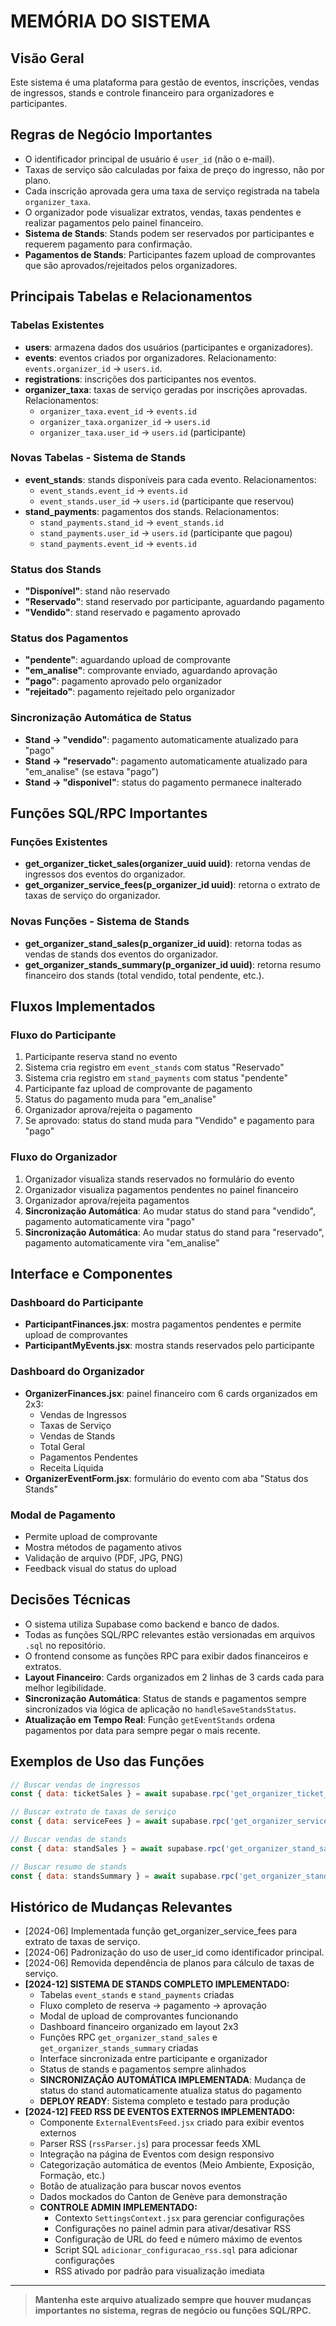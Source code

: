 # MEMÓRIA DO SISTEMA

## Visão Geral
Este sistema é uma plataforma para gestão de eventos, inscrições, vendas de ingressos, stands e controle financeiro para organizadores e participantes.

## Regras de Negócio Importantes
- O identificador principal de usuário é `user_id` (não o e-mail).
- Taxas de serviço são calculadas por faixa de preço do ingresso, não por plano.
- Cada inscrição aprovada gera uma taxa de serviço registrada na tabela `organizer_taxa`.
- O organizador pode visualizar extratos, vendas, taxas pendentes e realizar pagamentos pelo painel financeiro.
- **Sistema de Stands**: Stands podem ser reservados por participantes e requerem pagamento para confirmação.
- **Pagamentos de Stands**: Participantes fazem upload de comprovantes que são aprovados/rejeitados pelos organizadores.

## Principais Tabelas e Relacionamentos

### Tabelas Existentes
- **users**: armazena dados dos usuários (participantes e organizadores).
- **events**: eventos criados por organizadores. Relacionamento: `events.organizer_id` → `users.id`.
- **registrations**: inscrições dos participantes nos eventos.
- **organizer_taxa**: taxas de serviço geradas por inscrições aprovadas. Relacionamentos:
  - `organizer_taxa.event_id` → `events.id`
  - `organizer_taxa.organizer_id` → `users.id`
  - `organizer_taxa.user_id` → `users.id` (participante)

### Novas Tabelas - Sistema de Stands
- **event_stands**: stands disponíveis para cada evento. Relacionamentos:
  - `event_stands.event_id` → `events.id`
  - `event_stands.user_id` → `users.id` (participante que reservou)
- **stand_payments**: pagamentos dos stands. Relacionamentos:
  - `stand_payments.stand_id` → `event_stands.id`
  - `stand_payments.user_id` → `users.id` (participante que pagou)
  - `stand_payments.event_id` → `events.id`

### Status dos Stands
- **"Disponível"**: stand não reservado
- **"Reservado"**: stand reservado por participante, aguardando pagamento
- **"Vendido"**: stand reservado e pagamento aprovado

### Status dos Pagamentos
- **"pendente"**: aguardando upload de comprovante
- **"em_analise"**: comprovante enviado, aguardando aprovação
- **"pago"**: pagamento aprovado pelo organizador
- **"rejeitado"**: pagamento rejeitado pelo organizador

### Sincronização Automática de Status
- **Stand → "vendido"**: pagamento automaticamente atualizado para "pago"
- **Stand → "reservado"**: pagamento automaticamente atualizado para "em_analise" (se estava "pago")
- **Stand → "disponivel"**: status do pagamento permanece inalterado

## Funções SQL/RPC Importantes

### Funções Existentes
- **get_organizer_ticket_sales(organizer_uuid uuid)**: retorna vendas de ingressos dos eventos do organizador.
- **get_organizer_service_fees(p_organizer_id uuid)**: retorna o extrato de taxas de serviço do organizador.

### Novas Funções - Sistema de Stands
- **get_organizer_stand_sales(p_organizer_id uuid)**: retorna todas as vendas de stands dos eventos do organizador.
- **get_organizer_stands_summary(p_organizer_id uuid)**: retorna resumo financeiro dos stands (total vendido, total pendente, etc.).

## Fluxos Implementados

### Fluxo do Participante
1. Participante reserva stand no evento
2. Sistema cria registro em `event_stands` com status "Reservado"
3. Sistema cria registro em `stand_payments` com status "pendente"
4. Participante faz upload de comprovante de pagamento
5. Status do pagamento muda para "em_analise"
6. Organizador aprova/rejeita o pagamento
7. Se aprovado: status do stand muda para "Vendido" e pagamento para "pago"

### Fluxo do Organizador
1. Organizador visualiza stands reservados no formulário do evento
2. Organizador visualiza pagamentos pendentes no painel financeiro
3. Organizador aprova/rejeita pagamentos
4. **Sincronização Automática**: Ao mudar status do stand para "vendido", pagamento automaticamente vira "pago"
5. **Sincronização Automática**: Ao mudar status do stand para "reservado", pagamento automaticamente vira "em_analise"

## Interface e Componentes

### Dashboard do Participante
- **ParticipantFinances.jsx**: mostra pagamentos pendentes e permite upload de comprovantes
- **ParticipantMyEvents.jsx**: mostra stands reservados pelo participante

### Dashboard do Organizador
- **OrganizerFinances.jsx**: painel financeiro com 6 cards organizados em 2x3:
  - Vendas de Ingressos
  - Taxas de Serviço
  - Vendas de Stands
  - Total Geral
  - Pagamentos Pendentes
  - Receita Líquida
- **OrganizerEventForm.jsx**: formulário do evento com aba "Status dos Stands"

### Modal de Pagamento
- Permite upload de comprovante
- Mostra métodos de pagamento ativos
- Validação de arquivo (PDF, JPG, PNG)
- Feedback visual do status do upload

## Decisões Técnicas
- O sistema utiliza Supabase como backend e banco de dados.
- Todas as funções SQL/RPC relevantes estão versionadas em arquivos `.sql` no repositório.
- O frontend consome as funções RPC para exibir dados financeiros e extratos.
- **Layout Financeiro**: Cards organizados em 2 linhas de 3 cards cada para melhor legibilidade.
- **Sincronização Automática**: Status de stands e pagamentos sempre sincronizados via lógica de aplicação no `handleSaveStandsStatus`.
- **Atualização em Tempo Real**: Função `getEventStands` ordena pagamentos por data para sempre pegar o mais recente.

## Exemplos de Uso das Funções
```js
// Buscar vendas de ingressos
const { data: ticketSales } = await supabase.rpc('get_organizer_ticket_sales', { organizer_uuid: user.id });

// Buscar extrato de taxas de serviço
const { data: serviceFees } = await supabase.rpc('get_organizer_service_fees', { p_organizer_id: user.id });

// Buscar vendas de stands
const { data: standSales } = await supabase.rpc('get_organizer_stand_sales', { p_organizer_id: user.id });

// Buscar resumo de stands
const { data: standsSummary } = await supabase.rpc('get_organizer_stands_summary', { p_organizer_id: user.id });
```

## Histórico de Mudanças Relevantes
- [2024-06] Implementada função get_organizer_service_fees para extrato de taxas de serviço.
- [2024-06] Padronização do uso de user_id como identificador principal.
- [2024-06] Removida dependência de planos para cálculo de taxas de serviço.
- **[2024-12] SISTEMA DE STANDS COMPLETO IMPLEMENTADO:**
  - Tabelas `event_stands` e `stand_payments` criadas
  - Fluxo completo de reserva → pagamento → aprovação
  - Modal de upload de comprovantes funcionando
  - Dashboard financeiro organizado em layout 2x3
  - Funções RPC `get_organizer_stand_sales` e `get_organizer_stands_summary` criadas
  - Interface sincronizada entre participante e organizador
  - Status de stands e pagamentos sempre alinhados
  - **SINCRONIZAÇÃO AUTOMÁTICA IMPLEMENTADA**: Mudança de status do stand automaticamente atualiza status do pagamento
  - **DEPLOY READY**: Sistema completo e testado para produção
- **[2024-12] FEED RSS DE EVENTOS EXTERNOS IMPLEMENTADO:**
  - Componente `ExternalEventsFeed.jsx` criado para exibir eventos externos
  - Parser RSS (`rssParser.js`) para processar feeds XML
  - Integração na página de Eventos com design responsivo
  - Categorização automática de eventos (Meio Ambiente, Exposição, Formação, etc.)
  - Botão de atualização para buscar novos eventos
  - Dados mockados do Canton de Genève para demonstração
  - **CONTROLE ADMIN IMPLEMENTADO:**
    - Contexto `SettingsContext.jsx` para gerenciar configurações
    - Configurações no painel admin para ativar/desativar RSS
    - Configuração de URL do feed e número máximo de eventos
    - Script SQL `adicionar_configuracao_rss.sql` para adicionar configurações
    - RSS ativado por padrão para visualização imediata

---

> **Mantenha este arquivo atualizado sempre que houver mudanças importantes no sistema, regras de negócio ou funções SQL/RPC.** 